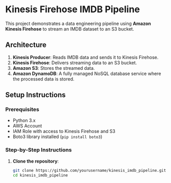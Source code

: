 # Kinesis Firehose IMDB Pipeline

This project demonstrates a data engineering pipeline using **Amazon Kinesis Firehose** to stream an IMDB dataset to an S3 bucket.

## Architecture
1. **Kinesis Producer**: Reads IMDB data and sends it to Kinesis Firehose.
2. **Kinesis Firehose**: Delivers streaming data to an S3 bucket.
3. **Amazon S3**: Stores the streamed data.
4. **Amazon DynamoDB**: A fully managed NoSQL database service where the processed data is stored.
## Setup Instructions

### Prerequisites
- Python 3.x
- AWS Account
- IAM Role with access to Kinesis Firehose and S3
- Boto3 library installed (`pip install boto3`)

### Step-by-Step Instructions

1. **Clone the repository**:
   ```bash
   git clone https://github.com/yourusername/kinesis_imdb_pipeline.git
   cd kinesis_imdb_pipeline

